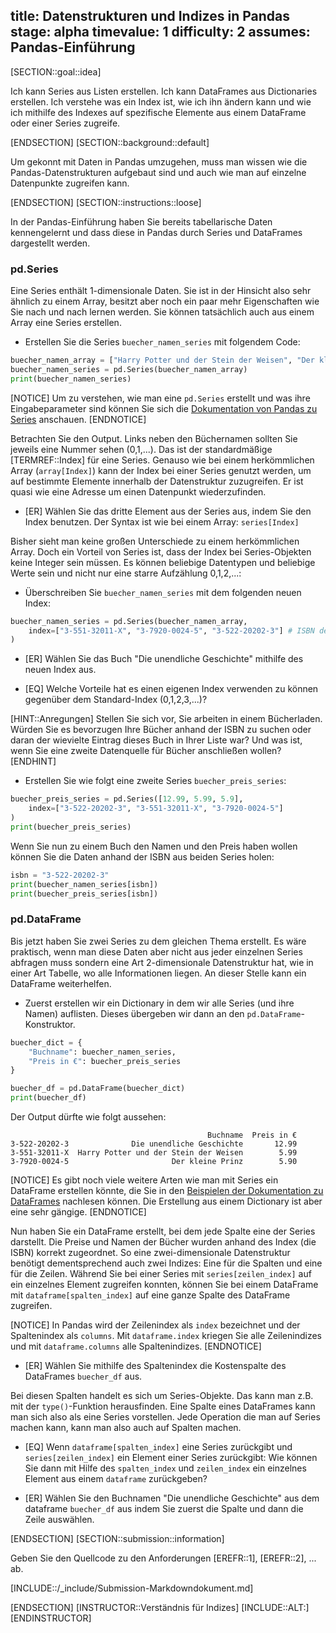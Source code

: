 title: Datenstrukturen und Indizes in Pandas
stage: alpha
timevalue: 1
difficulty: 2
assumes: Pandas-Einführung
---

[SECTION::goal::idea]

Ich kann Series aus Listen erstellen.
Ich kann DataFrames aus Dictionaries erstellen.
Ich verstehe was ein Index ist, wie ich ihn ändern kann und wie ich mithilfe des Indexes auf spezifische Elemente aus einem DataFrame oder einer Series zugreife.

[ENDSECTION]
[SECTION::background::default]

Um gekonnt mit Daten in Pandas umzugehen, muss man wissen wie die Pandas-Datenstrukturen aufgebaut sind und auch wie man auf einzelne Datenpunkte zugreifen kann.

[ENDSECTION]
[SECTION::instructions::loose]

In der Pandas-Einführung haben Sie bereits tabellarische Daten kennengelernt und dass diese in Pandas durch Series und DataFrames dargestellt werden.

### pd.Series

Eine Series enthält 1-dimensionale Daten. Sie ist in der Hinsicht also sehr ähnlich zu einem Array, besitzt aber noch ein paar mehr Eigenschaften wie Sie nach und nach lernen werden. Sie können tatsächlich auch aus einem Array eine Series erstellen. 

- Erstellen Sie die Series `buecher_namen_series` mit folgendem Code:
```python
buecher_namen_array = ["Harry Potter und der Stein der Weisen", "Der kleine Prinz", "Die unendliche Geschichte"]
buecher_namen_series = pd.Series(buecher_namen_array)
print(buecher_namen_series)
```

[NOTICE]
Um zu verstehen, wie man eine `pd.Series` erstellt und was ihre Eingabeparameter sind können Sie sich die [Dokumentation von Pandas zu Series](https://pandas.pydata.org/docs/dev/reference/api/pandas.Series.html) anschauen.
[ENDNOTICE]

Betrachten Sie den Output. Links neben den Büchernamen sollten Sie jeweils eine Nummer sehen (0,1,...). Das ist der standardmäßige [TERMREF::Index] für eine Series. Genauso wie bei einem herkömmlichen Array (`array[Index]`) kann der Index bei einer Series genutzt werden, um auf bestimmte Elemente innerhalb der Datenstruktur zuzugreifen. Er ist quasi wie eine Adresse um einen Datenpunkt wiederzufinden.

- [ER] Wählen Sie das dritte Element aus der Series aus, indem Sie den Index benutzen. Der Syntax ist wie bei einem Array: `series[Index]`

Bisher sieht man keine großen Unterschiede zu einem herkömmlichen Array. Doch ein Vorteil von Series ist, dass der Index bei Series-Objekten keine Integer sein müssen. Es können beliebige Datentypen und beliebige Werte sein und nicht nur eine starre Aufzählung 0,1,2,...:

- Überschreiben Sie `buecher_namen_series` mit dem folgenden neuen Index:
```python
buecher_namen_series = pd.Series(buecher_namen_array, 
    index=["3-551-32011-X", "3-7920-0024-5", "3-522-20202-3"] # ISBN der Bücher
)
```

- [ER] Wählen Sie das Buch "Die unendliche Geschichte" mithilfe des neuen Index aus.

- [EQ] Welche Vorteile hat es einen eigenen Index verwenden zu können gegenüber dem Standard-Index (0,1,2,3,...)?

[HINT::Anregungen]
Stellen Sie sich vor, Sie arbeiten in einem Bücherladen. Würden Sie es bevorzugen Ihre Bücher anhand der ISBN zu suchen oder daran der wievielte Eintrag dieses Buch in Ihrer Liste war? 
Und was ist, wenn Sie eine zweite Datenquelle für Bücher anschließen wollen?
[ENDHINT]

- Erstellen Sie wie folgt eine zweite Series `buecher_preis_series`:
```python
buecher_preis_series = pd.Series([12.99, 5.99, 5.9],
    index=["3-522-20202-3", "3-551-32011-X", "3-7920-0024-5"]
)
print(buecher_preis_series)
```

Wenn Sie nun zu einem Buch den Namen und den Preis haben wollen können Sie die Daten anhand der ISBN aus beiden Series holen:
```python
isbn = "3-522-20202-3"
print(buecher_namen_series[isbn])
print(buecher_preis_series[isbn])
```

### pd.DataFrame

Bis jetzt haben Sie zwei Series zu dem gleichen Thema erstellt. Es wäre praktisch, wenn man diese Daten aber nicht aus jeder einzelnen Series abfragen muss sondern eine Art 2-dimensionale Datenstruktur hat, wie in einer Art Tabelle, wo alle Informationen liegen. An dieser Stelle kann ein DataFrame weiterhelfen.

- Zuerst erstellen wir ein Dictionary in dem wir alle Series (und ihre Namen) auflisten. Dieses übergeben wir dann an den `pd.DataFrame`-Konstruktor.
```python
buecher_dict = {
    "Buchname": buecher_namen_series,
    "Preis in €": buecher_preis_series
}

buecher_df = pd.DataFrame(buecher_dict)
print(buecher_df)
```

Der Output dürfte wie folgt aussehen:
```
                                            Buchname  Preis in €
3-522-20202-3              Die unendliche Geschichte       12.99
3-551-32011-X  Harry Potter und der Stein der Weisen        5.99
3-7920-0024-5                       Der kleine Prinz        5.90
```

[NOTICE]
Es gibt noch viele weitere Arten wie man mit Series ein DataFrame erstellen könnte, die Sie in den [Beispielen der Dokumentation zu DataFrames](https://pandas.pydata.org/docs/dev/reference/api/pandas.DataFrame.html) nachlesen können. Die Erstellung aus einem Dictionary ist aber eine sehr gängige.
[ENDNOTICE]

Nun haben Sie ein DataFrame erstellt, bei dem jede Spalte eine der Series darstellt. Die Preise und Namen der Bücher wurden anhand des Index (die ISBN) korrekt zugeordnet.
So eine zwei-dimensionale Datenstruktur benötigt dementsprechend auch zwei Indizes: Eine für die Spalten und eine für die Zeilen.
Während Sie bei einer Series mit `series[zeilen_index]` auf ein einzelnes Element zugreifen konnten, können Sie bei einem DataFrame mit `dataframe[spalten_index]` auf eine ganze Spalte des DataFrame zugreifen.

[NOTICE]
In Pandas wird der Zeilenindex als `index` bezeichnet und der Spaltenindex als `columns`.
Mit `dataframe.index` kriegen Sie alle Zeilenindizes und mit `dataframe.columns` alle Spaltenindizes.
[ENDNOTICE]

- [ER] Wählen Sie mithilfe des Spaltenindex die Kostenspalte des DataFrames `buecher_df` aus.

Bei diesen Spalten handelt es sich um Series-Objekte. Das kann man z.B. mit der `type()`-Funktion herausfinden. Eine Spalte eines DataFrames kann man sich also als eine Series vorstellen. Jede Operation die man auf Series machen kann, kann man also auch auf Spalten machen.

- [EQ] Wenn `dataframe[spalten_index]` eine Series zurückgibt und `series[zeilen_index]` ein Element einer Series zurückgibt: Wie können Sie dann mit Hilfe des `spalten_index` und `zeilen_index` ein einzelnes Element aus einem `dataframe` zurückgeben?

- [ER] Wählen Sie den Buchnamen "Die unendliche Geschichte" aus dem dataframe `buecher_df` aus indem Sie zuerst die Spalte und dann die Zeile auswählen.


[ENDSECTION]
[SECTION::submission::information]

Geben Sie den Quellcode zu den Anforderungen [EREFR::1], [EREFR::2], ... ab.

[INCLUDE::/_include/Submission-Markdowndokument.md]

[ENDSECTION]
[INSTRUCTOR::Verständnis für Indizes]
[INCLUDE::ALT:]
[ENDINSTRUCTOR]
